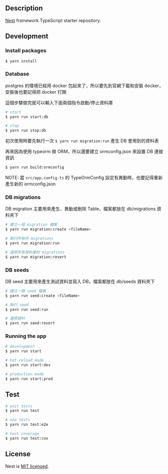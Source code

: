 ## Description

[Nest](https://github.com/nestjs/nest) framework TypeScript starter repository.

## Development

### Install packages

```bash
$ yarn install
```

### Database

postgres 的環境已經用 docker 包起來了，所以要先到官網下載和安裝 docker，安裝後也要記得把 docker 打開

這個步驟做完就可以輸入下面兩個指令啟動/停止資料庫

```bash
# start
$ yarn run start:db

# stop
$ yarn run stop:db
```

初次使用時要先執行一次 `$ yarn run migration:run` 產生 DB 會用到的資料表

再來因為使用 typeorm 做 ORM，所以還要建立 ormconfig.json 來設置 DB 連接資訊

```bash
$ yarn run build:ormconfig
```

NOTE: 當 `src/app.config.ts` 的 TypeOrmConfig 設定有異動時，也要記得重新產生新的 ormconfig.json

### DB migrations

DB migration 主要用來產生、異動或刪除 Table，檔案都放在 db/migrations 資料夾下

```bash
# 建立一個 migration 檔案
$ yarn run migration:create <fileName>

# 執行所有的 migrations
$ yarn run migration:run

# 還原所有資料庫的 migrations
$ yarn run migration:revert
```

### DB seeds

DB seed 主要用來產生測試資料並寫入 DB，檔案都放在 db/seeds 資料夾下

```bash
# 建立一個 seed 檔案
$ yarn run seed:create <fileName>

# 執行 seed
$ yarn run seed:run

# 還原資料
$ yarn run seed:revert
```

### Running the app

```bash
# development
$ yarn run start

# hot-reload mode
$ yarn run start:dev

# production mode
$ yarn run start:prod
```

## Test

```bash
# unit tests
$ yarn run test

# e2e tests
$ yarn run test:e2e

# test coverage
$ yarn run test:cov
```

## License

Nest is [MIT licensed](LICENSE).
